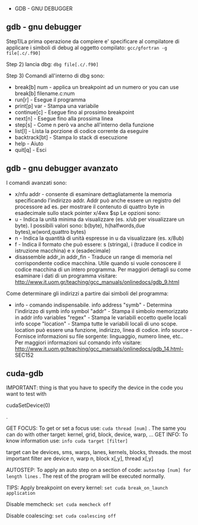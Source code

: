 
-  GDB - GNU DEBUGGER



## gdb - gnu debugger

Step1)La prima operazione da compiere e' specificare al compilatore di applicare i simboli di debug al oggetto compilato:
`gcc/gfortran -g file[.c/.f90]`

Step 2) lancia dbg:
`dbg file[.c/.f90]`

Step 3) Comandi all'interno di dbg sono:
* break[b] num - applica un breakpoint ad un numero
or you can use break[b] filename.c:num
* run[r] - Esegue il programma
* print[p] var - Stampa una variabile
* continue[c] - Esegue fino al prossimo breakpoint
* next[n] - Esegue fino alla prossima linea
* step[s] - Come n però va anche all'interno della funzione
* list[l] - Lista la porzione di codice corrente da eseguire
* backtrack[bt] - Stampa lo stack di esecuzione
* help - Aiuto
* quit[q] - Esci


## gdb - gnu debugger avanzato

I comandi avanzati sono:
* x/nfu addr - consente di esaminare dettagliatamente la memoria specificando l'indirizzo addr. Addr può anche essere un registro del processore ad es. per mostrare il contenuto di quattro byte in esadecimale sullo stack pointer x/4wx $sp
Le opzioni sono:
*   u - Indica la unità minima da visualizzare (es. x/ub per visualizzare un byte). I possibili valori sono: b(byte), h(halfwords,due bytes),w(word,quattro bytes)
*   n - Indica la quantità di unità espresse in u da visualizzare (es. x/8ub)
*   f - Indica il formato che può essere: s (stringa), i (traduce il codice in istruzione macchina) e x (esadecimale)
* disassemble addr_in addr_fin - Traduce un range di memoria nel corrispondente codice macchina. Utile quando si vuole conoscere il codice macchina di un intero programma.
Per maggiori dettagli su come esaminare i dati di un programma visitare: http://www.it.uom.gr/teaching/gcc_manuals/onlinedocs/gdb_9.html


Come determinare gli indirizzi a partire dai simboli del programma:
* info - comando indispensabile.
info address "symb" - Determina l'indirizzo di symb
info symbol "addr" - Stampa il simbolo memorizzato in addr
info variables "regex" - Stampa le variabili eccetto quelle locali
info scope "location" - Stampa tutte le variabili locali di uno scope. location può essere una funzione, indirizzo, linea di codice.
info source - Fornisce informazioni su file sorgente: linguaggio, numero linee, etc..
Per maggiori informazioni sul comando info visitare: http://www.it.uom.gr/teaching/gcc_manuals/onlinedocs/gdb_14.html- SEC152



## cuda-gdb

IMPORTANT: thing is that you have to specify the device in the code
you want to test with 

cudaSetDevice(0)

.

GET FOCUS:
To get or set a focus use:
`cuda thread [num]`
.
The same you can do with other target: kernel, grid, block, device, warp, ...
GET INFO:
To know information use: 
`info cuda target [filter]`

target can be devices, sms, warps, lanes, kernels, blocks, threads.
the most important filter are device n, warp n, block x[,y], thread x[,y]

AUTOSTEP:
To apply an auto step on a section of code:
`autostep [num] for length lines`
.
The rest of the program will be executed normally.

TIPS:
Apply breakpoint on every kernel:
`set cuda break_on_launch application`

Disable memcheck:
`set cuda memcheck off`

Disable coalescing:
`set cuda coalescing off`





